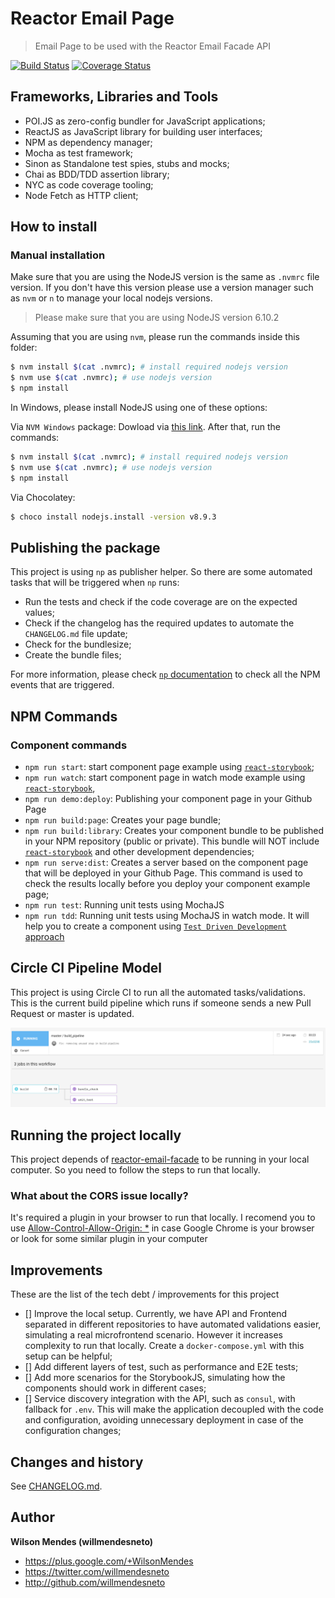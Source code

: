 # Reactor Email Page

> Email Page to be used with the Reactor Email Facade API


[![Build Status](https://circleci.com/gh/willmendesneto/reactor-email-page.svg?style=shield)](https://circleci.com/gh/willmendesneto/reactor-email-page)
[![Coverage Status](https://coveralls.io/repos/github/willmendesneto/reactor-email-page/badge.svg?branch=master)](https://coveralls.io/github/willmendesneto/reactor-email-page?branch=master)


## Frameworks, Libraries and Tools

- POI.JS as zero-config bundler for JavaScript applications;
- ReactJS as JavaScript library for building user interfaces;
- NPM as dependency manager;
- Mocha as test framework;
- Sinon as Standalone test spies, stubs and mocks;
- Chai as BDD/TDD assertion library;
- NYC as code coverage tooling;
- Node Fetch as HTTP client;



## How to install

### Manual installation

Make sure that you are using the NodeJS version is the same as `.nvmrc` file version. If you don't have this version please use a version manager such as `nvm` or `n` to manage your local nodejs versions.

> Please make sure that you are using NodeJS version 6.10.2

Assuming that you are using `nvm`, please run the commands inside this folder:

```bash
$ nvm install $(cat .nvmrc); # install required nodejs version
$ nvm use $(cat .nvmrc); # use nodejs version
$ npm install
```

In Windows, please install NodeJS using one of these options:

Via `NVM Windows` package: Dowload via [this link](https://github.com/coreybutler/nvm-windows). After that, run the commands:

```bash
$ nvm install $(cat .nvmrc); # install required nodejs version
$ nvm use $(cat .nvmrc); # use nodejs version
$ npm install
```

Via Chocolatey:

```bash
$ choco install nodejs.install -version v8.9.3
```


## Publishing the package

This project is using `np` as publisher helper. So there are some automated tasks that will be triggered when `np` runs:

- Run the tests and check if the code coverage are on the expected values;
- Check if the changelog has the required updates to automate the `CHANGELOG.md` file update;
- Check for the bundlesize;
- Create the bundle files;

For more information, please check [`np` documentation](https://github.com/sindresorhus/np#readme) to check all the NPM events that are triggered.


## NPM Commands

### Component commands

- `npm run start`:  start component page example using [`react-storybook`](https://github.com/storybooks/storybook);
- `npm run watch`:  start component page in watch mode example using [`react-storybook`](https://github.com/storybooks/storybook),
- `npm run demo:deploy`: Publishing your component page in your Github Page
- `npm run build:page`: Creates your page bundle;
- `npm run build:library`: Creates your component bundle to be published in your NPM repository (public or private). This bundle will NOT include [`react-storybook`](https://github.com/storybooks/storybook) and other development dependencies;
- `npm run serve:dist`: Creates a server based on the component page that will be deployed in your Github Page. This command is used to check the results locally before you deploy your component example page;
- `npm run test`: Running unit tests using MochaJS
- `npm run tdd`: Running unit tests using MochaJS in watch mode. It will help you to create a component using [`Test Driven Development` approach](https://en.wikipedia.org/wiki/Test-driven_development)



## Circle CI Pipeline Model

This project is using Circle CI to run all the automated tasks/validations. This is the current build pipeline which runs if someone sends a new Pull Request or master is updated.


![Circle CI Pipeline](./docs/circle-ci-pipeline.png)



## Running the project locally

This project depends of [reactor-email-facade](https://github.com/willmendesneto/reactor-email-facade) to be running in your local computer. So you need to follow the steps to run that locally.

### What about the CORS issue locally?

It's required a plugin in your browser to run that locally. I recomend you to use [Allow-Control-Allow-Origin: *](https://chrome.google.com/webstore/detail/allow-control-allow-origi/nlfbmbojpeacfghkpbjhddihlkkiljbi?hl=en) in case Google Chrome is your browser or look for some similar plugin in your computer

## Improvements

These are the list of the tech debt / improvements for this project

- [] Improve the local setup. Currently, we have API and Frontend separated in different repositories to have automated validations easier, simulating a real microfrontend scenario. However it increases complexity to run that locally. Create a `docker-compose.yml` with this setup can be helpful;
- [] Add different layers of test, such as performance and E2E tests;
- [] Add more scenarios for the StorybookJS, simulating how the components should work in different cases;
- [] Service discovery integration with the API, such as `consul`, with fallback for `.env`. This will make the application decoupled with the code and configuration, avoiding unnecessary deployment in case of the configuration changes;


## Changes and history

See [CHANGELOG.md](./CHANGELOG.md).


## Author

**Wilson Mendes (willmendesneto)**
+ <https://plus.google.com/+WilsonMendes>
+ <https://twitter.com/willmendesneto>
+ <http://github.com/willmendesneto>
